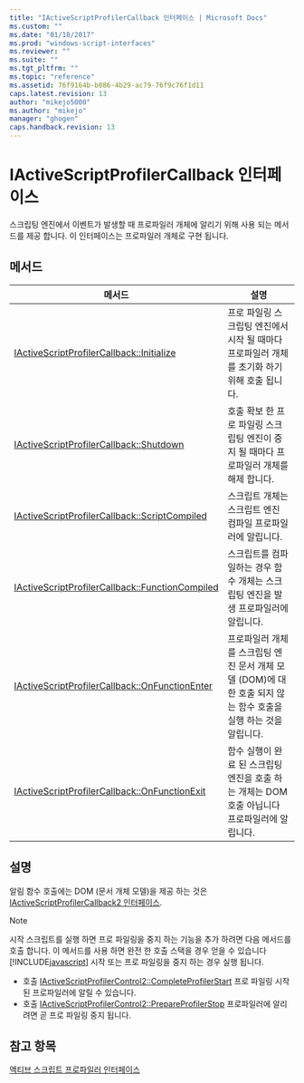 ```yaml
---
title: "IActiveScriptProfilerCallback 인터페이스 | Microsoft Docs"
ms.custom: ""
ms.date: "01/18/2017"
ms.prod: "windows-script-interfaces"
ms.reviewer: ""
ms.suite: ""
ms.tgt_pltfrm: ""
ms.topic: "reference"
ms.assetid: 76f9164b-b086-4b29-ac79-76f9c76f1d11
caps.latest.revision: 13
author: "mikejo5000"
ms.author: "mikejo"
manager: "ghogen"
caps.handback.revision: 13
---
```

# IActiveScriptProfilerCallback 인터페이스
스크립팅 엔진에서 이벤트가 발생할 때 프로파일러 개체에 알리기 위해 사용 되는 메서드를 제공 합니다.  이 인터페이스는 프로파일러 개체로 구현 됩니다.  
  
## 메서드  
  
|메서드|설명|  
|---------|--------|  
|[IActiveScriptProfilerCallback::Initialize](../../winscript/reference/iactivescriptprofilercallback-initialize.md)|프로 파일링 스크립팅 엔진에서 시작 될 때마다 프로파일러 개체를 초기화 하기 위해 호출 됩니다.|  
|[IActiveScriptProfilerCallback::Shutdown](../../winscript/reference/iactivescriptprofilercallback-shutdown.md)|호출 확보 한 프로 파일링 스크립팅 엔진이 중지 될 때마다 프로파일러 개체를 해제 합니다.|  
|[IActiveScriptProfilerCallback::ScriptCompiled](../../winscript/reference/iactivescriptprofilercallback-scriptcompiled.md)|스크립트 개체는 스크립트 엔진 컴파일 프로파일러에 알립니다.|  
|[IActiveScriptProfilerCallback::FunctionCompiled](../../winscript/reference/iactivescriptprofilercallback-functioncompiled.md)|스크립트를 컴파일하는 경우 함수 개체는 스크립팅 엔진을 발생 프로파일러에 알립니다.|  
|[IActiveScriptProfilerCallback::OnFunctionEnter](../../winscript/reference/iactivescriptprofilercallback-onfunctionenter.md)|프로파일러 개체를 스크립팅 엔진 문서 개체 모델 \(DOM\)에 대 한 호출 되지 않는 함수 호출을 실행 하는 것을 알립니다.|  
|[IActiveScriptProfilerCallback::OnFunctionExit](../../winscript/reference/iactivescriptprofilercallback-onfunctionexit.md)|함수 실행이 완료 된 스크립팅 엔진을 호출 하는 개체는 DOM 호출 아닙니다 프로파일러에 알립니다.|  
  
## 설명  
 알림 함수 호출에는 DOM \(문서 개체 모델\)을 제공 하는 것은 [IActiveScriptProfilerCallback2 인터페이스](../../winscript/reference/iactivescriptprofilercallback2-interface.md).  
  
> [!NOTE]
>  시작 스크립트를 실행 하면 프로 파일링을 중지 하는 기능을 추가 하려면 다음 메서드를 호출 합니다.  이 메서드를 사용 하면 완전 한 호출 스택을 경우 얻을 수 있습니다 [!INCLUDE[javascript](../../javascript/includes/javascript-md.md)] 시작 또는 프로 파일링을 중지 하는 경우 실행 됩니다.  
>   
>  -   호출 [IActiveScriptProfilerControl2::CompleteProfilerStart](../../winscript/reference/iactivescriptprofilercontrol2-completeprofilerstart.md) 프로 파일링 시작 된 프로파일러에 알릴 수 있습니다.  
> -   호출 [IActiveScriptProfilerControl2::PrepareProfilerStop](../../winscript/reference/iactivescriptprofilercontrol2-prepareprofilerstop.md) 프로파일러에 알리려면 곧 프로 파일링 중지 됩니다.  
  
## 참고 항목  
 [액티브 스크립트 프로파일러 인터페이스](../../winscript/reference/active-script-profiler-interfaces.md)